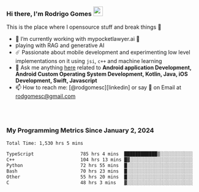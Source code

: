 
### Hi there, I'm Rodrigo Gomes <img src="https://media.giphy.com/media/hvRJCLFzcasrR4ia7z/giphy.gif" width="25px">
This is the place where I opensource stuff and break things 🤣
- 🔭 I’m currently working with mypocketlawyer.ai 💜
- playing with RAG and generative AI
- ☄️ Passionate about mobile development and experimenting low level implementations on it using `jsi`, `c++` and machine learning
- 💬 Ask me anything [here](https://github.com/rodgomesc/rodgomesc/issues) related to <b>Android application Development, Android Custom Operating System Development, Kotlin, Java, iOS Development, Swift, Javascript</b>
- 📫 How to reach me: [@rodgomesc][linkedin] or say 👋 on Email at [rodgomesc@gmail.com](mailto:rodgomesc@gmail.com)


<br/>

<!-- 
<picture>
  <img src="/github-metrics.svg" alt="Metrics">
</picture>
-->

</br>

### My Programming Metrics Since January 2, 2024 


<!--START_SECTION:waka-->

```txt
Total Time: 1,530 hrs 5 mins

TypeScript                 785 hrs 4 mins  ████████████▒░░░░░░░░░░░░   49.52 %
C++                        104 hrs 13 mins █▓░░░░░░░░░░░░░░░░░░░░░░░   06.57 %
Python                     72 hrs 55 mins  █░░░░░░░░░░░░░░░░░░░░░░░░   04.60 %
Bash                       70 hrs 23 mins  █░░░░░░░░░░░░░░░░░░░░░░░░   04.44 %
Other                      55 hrs 20 mins  █░░░░░░░░░░░░░░░░░░░░░░░░   03.49 %
C                          48 hrs 3 mins   ▓░░░░░░░░░░░░░░░░░░░░░░░░   03.03 %
```

<!--END_SECTION:waka-->
